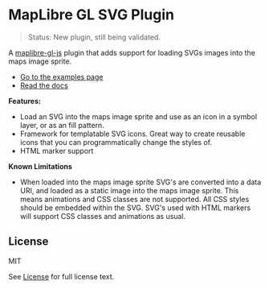 # MapLibre GL SVG Plugin

> Status: New plugin, still being validated. 

A [maplibre-gl-js](https://maplibre.org/maplibre-gl-js/docs/) plugin that adds support for loading SVGs images into the maps image sprite.

- [Go to the examples page](https://rbrundritt.github.io/maplibre-gl-svg/index.html)
- [Read the docs](https://github.com/rbrundritt/maplibre-gl-svg/blob/main/docs/docs.md)

**Features:**

- Load an SVG into the maps image sprite and use as an icon in a symbol layer, or as an fill pattern.
- Framework for templatable SVG icons. Great way to create reusable icons that you can programmatically change the styles of.
- HTML marker support

**Known Limitations**

- When loaded into the maps image sprite SVG's are converted into a data URI, and loaded as a static image into the maps image sprite. This means animations and CSS classes are not supported. All CSS styles should be embedded within the SVG. SVG's used with HTML markers will support CSS classes and animations as usual.
  
## License

MIT
 
See [License](https://github.com/rbrundritt/maplibre-gl-svg/blob/main/LICENSE.md) for full license text.
